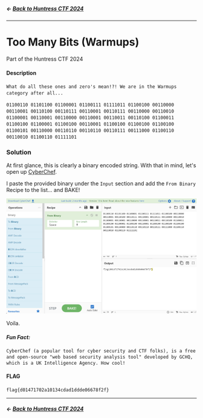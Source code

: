 ##### <- [Back to Huntress CTF 2024](../README.md)

---

# Too Many Bits (Warmups)
Part of the Huntress CTF 2024

#### Description

`What do all these ones and zero's mean!?! We are in the Warmups category after all...`

`01100110 01101100 01100001 01100111 01111011 01100100 00110000 00110001 00110100 00110111 00110001 00110111 00110000 00110010 01100001 00110001 00110000 00110001 00110011 00110100 01100011 01100100 01100001 01100100 00110001 01100100 01100100 01100100 01100101 00110000 00110110 00110110 00110111 00111000 01100110 00110010 01100110 01111101`

### Solution

At first glance, this is clearly a binary encoded string. With that in mind, let's open up [CyberChef](https://gchq.github.io/CyberChef/). 

I paste the provided binary under the `Input` section and add the `From Binary` Recipe to the list... and BAKE!

![alt text](img/too-many-bits-01.png)

Voila.

#### ***Fun Fact:*** 
```
CyberChef (a popular tool for cyber security and CTF folks), is a free and open-source "web based security analysis tool" developed by GCHQ, which is a UK Intelligence Agency. How cool!  
```



#### FLAG
```
flag{d01471702a10134cdad1ddde06678f2f}
```
---

##### <- [Back to Huntress CTF 2024](../README.md)